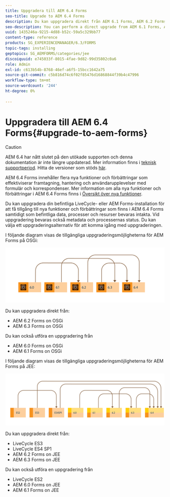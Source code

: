 ```yaml
---
title: Uppgradera till AEM 6.4 Forms
seo-title: Upgrade to AEM 6.4 Forms
description: Du kan uppgradera direkt från AEM 6.1 Forms, AEM 6.2 Forms och LiveCycle ES4 SP1 till AEM 6.3 Forms.
seo-description: You can perform a direct upgrade from AEM 6.1 Forms, AEM 6.2 Forms, and LiveCycle ES4 SP1 to AEM 6.3 Forms.
uuid: 1435246a-9215-4d88-b52c-59a5c329bb77
content-type: reference
products: SG_EXPERIENCEMANAGER/6.3/FORMS
topic-tags: installing
geptopics: SG_AEMFORMS/categories/jee
discoiquuid: e745033f-8015-4fae-9d82-99d35802c0a6
role: Admin
exl-id: c613b54b-8768-46ef-a6f5-15bcc1642a75
source-git-commit: c5b816d74c6f02f85476d16868844f39b4c47996
workflow-type: tm+mt
source-wordcount: '244'
ht-degree: 0%

---
```


# Uppgradera till AEM 6.4 Forms{#upgrade-to-aem-forms}

>[!CAUTION]
>
>AEM 6.4 har nått slutet på den utökade supporten och denna dokumentation är inte längre uppdaterad. Mer information finns i [teknisk supportperiod](https://helpx.adobe.com/support/programs/eol-matrix.html). Hitta de versioner som stöds [här](https://experienceleague.adobe.com/docs/).

AEM 6.4 Forms innehåller flera nya funktioner och förbättringar som effektiviserar framtagning, hantering och användarupplevelser med formulär och korrespondenser. Mer information om alla nya funktioner och förbättringar i AEM 6.4 Forms finns i [Översikt över nya funktioner](/help/forms/using/whats-new.md).

Du kan uppgradera din befintliga LiveCycle- eller AEM Forms-installation för att få tillgång till nya funktioner och förbättringar som finns i AEM 6.4 Forms samtidigt som befintliga data, processer och resurser bevaras intakta. Vid uppgradering bevaras också metadata och processernas status. Du kan välja ett uppgraderingsalternativ för att komma igång med uppgraderingen.

I följande diagram visas de tillgängliga uppgraderingsmöjligheterna för AEM Forms på OSGi:

![](do-not-localize/osgi-upgrade.png)

Du kan uppgradera direkt från:

* AEM 6.2 Forms on OSGi
* AEM 6.3 Forms on OSGi

Du kan också utföra en uppgradering från

* AEM 6.0 Forms on OSGi
* AEM 6.1 Forms on OSGi

I följande diagram visas de tillgängliga uppgraderingsmöjligheterna för AEM Forms på JEE:

![](do-not-localize/jee-upgrade-6-4.png)

Du kan uppgradera direkt från:

* LiveCycle ES3
* LiveCycle ES4 SP1
* AEM 6.2 Forms on JEE
* AEM 6.3 Forms on JEE

Du kan också utföra en uppgradering från

* LiveCycle ES2
* AEM 6.0 Forms on JEE
* AEM 6.1 Forms on JEE

